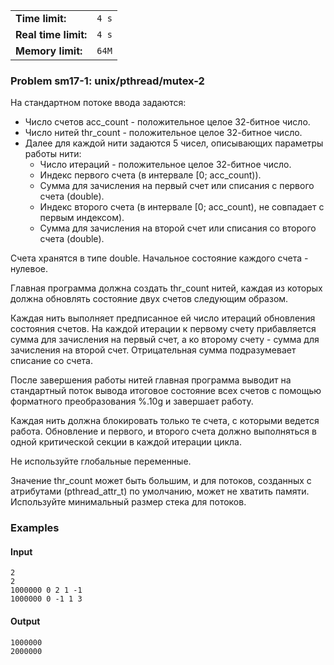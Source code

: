 |                      |       |
|----------------------|-------|
| **Time limit:**      | `4 s` |
| **Real time limit:** | `4 s` |
| **Memory limit:**    | `64M` |


### Problem sm17-1: unix/pthread/mutex-2

На стандартном потоке ввода задаются:

* Число счетов acc_count - положительное целое 32-битное число.
* Число нитей thr_count - положительное целое 32-битное число.
* Далее для каждой нити задаются 5 чисел, описывающих параметры работы нити: 
  * Число итераций - положительное целое 32-битное число.
  * Индекс первого счета (в интервале [0; acc_count)).
  * Сумма для зачисления на первый счет или списания с первого счета (double).
  * Индекс второго счета (в интервале [0; acc_count), не совпадает с первым индексом).
  * Сумма для зачисления на второй счет или списания со второго счета (double).

Счета хранятся в типе double. Начальное состояние каждого счета - нулевое.

Главная программа должна создать thr_count нитей, каждая из которых должна обновлять состояние двух
счетов следующим образом.

Каждая нить выполняет предписанное ей число итераций обновления состояния счетов. На каждой итерации
к первому счету прибавляется сумма для зачисления на первый счет, а ко второму счету - сумма для
зачисления на второй счет. Отрицательная сумма подразумевает списание со счета.

После завершения работы нитей главная программа выводит на стандартный поток вывода итоговое
состояние всех счетов с помощью форматного преобразования %.10g и завершает работу.

Каждая нить должна блокировать только те счета, с которыми ведется работа. Обновление и первого, и
второго счета должно выполняться в одной критической секции в каждой итерации цикла.

Не используйте глобальные переменные.

Значение thr_count может быть большим, и для потоков, созданных с атрибутами (pthread_attr_t) по
умолчанию, может не хватить памяти. Используйте минимальный размер стека для потоков.

### Examples

#### Input

    
    
    2
    2
    1000000 0 2 1 -1
    1000000 0 -1 1 3

#### Output

    
    
    1000000
    2000000

